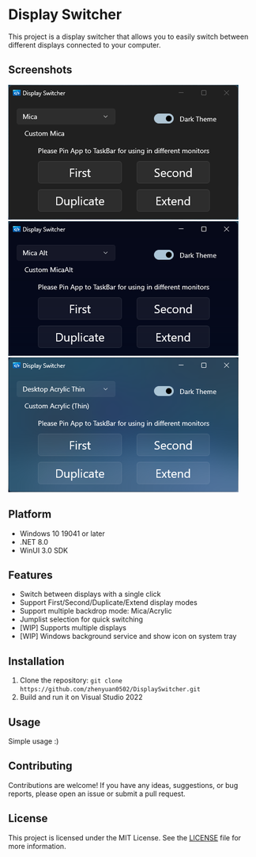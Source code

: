 # Display Switcher

This project is a display switcher that allows you to easily switch between different displays connected to your computer.

## Screenshots

![Mica](Assets/Screenshots/Screenshot_1.png)
![Mica Alt](Assets/Screenshots/Screenshot_2.png)
![Acrylic Thin](Assets/Screenshots/Screenshot_3.png)

## Platform

- Windows 10 19041 or later
- .NET 8.0
- WinUI 3.0 SDK

## Features

- Switch between displays with a single click
- Support First/Second/Duplicate/Extend display modes
- Support multiple backdrop mode: Mica/Acrylic
- Jumplist selection for quick switching
- [WIP] Supports multiple displays
- [WIP] Windows background service and show icon on system tray

## Installation

1. Clone the repository: `git clone https://github.com/zhenyuan0502/DisplaySwitcher.git`
2. Build and run it on Visual Studio 2022

## Usage

Simple usage :)

## Contributing

Contributions are welcome! If you have any ideas, suggestions, or bug reports, please open an issue or submit a pull request.

## License

This project is licensed under the MIT License. See the [LICENSE](LICENSE) file for more information.
